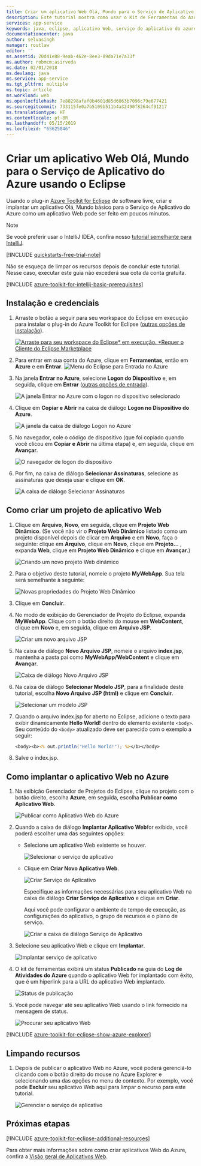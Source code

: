 ```yaml
---
title: Criar um aplicativo Web Olá, Mundo para o Serviço de Aplicativo do Azure usando o Eclipse
description: Este tutorial mostra como usar o Kit de Ferramentas do Azure para Eclipse para criar um aplicativo Web Hello World para o Azure.
services: app-service
keywords: java, eclipse, aplicativo Web, serviço de aplicativo do azure, olá, mundo, início rápido
documentationcenter: java
author: selvasingh
manager: routlaw
editor: ''
ms.assetid: 20d41e88-9eab-462e-8ee3-89da71e7a33f
ms.author: robmcm;asirveda
ms.date: 02/01/2018
ms.devlang: java
ms.service: app-service
ms.tgt_pltfrm: multiple
ms.topic: article
ms.workload: web
ms.openlocfilehash: 7e88298afaf0b4601d85d6063b7096c79e677421
ms.sourcegitcommit: 733115fe0a7b5109b511b4a32490f8264cf91217
ms.translationtype: HT
ms.contentlocale: pt-BR
ms.lasthandoff: 05/15/2019
ms.locfileid: "65625846"
---
```

# <a name="create-a-hello-world-web-app-for-azure-app-service-using-eclipse"></a>Criar um aplicativo Web Olá, Mundo para o Serviço de Aplicativo do Azure usando o Eclipse

Usando o plug-in [Azure Toolkit for Eclipse](https://marketplace.eclipse.org/content/azure-toolkit-eclipse) de software livre, criar e implantar um aplicativo Olá, Mundo básico para o Serviço de Aplicativo do Azure como um aplicativo Web pode ser feito em poucos minutos.

> [!NOTE]
>
> Se você preferir usar o IntelliJ IDEA, confira nosso [tutorial semelhante para IntelliJ][intellij-hello-world].
>
>[!INCLUDE [quickstarts-free-trial-note](../includes/quickstarts-free-trial-note.md)]
>
> Não se esqueça de limpar os recursos depois de concluir este tutorial. Nesse caso, executar este guia não excederá sua cota da conta gratuita.
>

[!INCLUDE [azure-toolkit-for-intellij-basic-prerequisites](../includes/azure-toolkit-for-eclipse-basic-prerequisites.md)]

## <a name="installation-and-sign-in"></a>Instalação e credenciais

1. Arraste o botão a seguir para seu workspace do Eclipse em execução para instalar o plug-in do Azure Toolkit for Eclipse ([outras opções de instalação](azure-toolkit-for-eclipse-installation.md)).

    [![Arraste para seu workspace do Eclipse* em execução. *Requer o Cliente do Eclipse Marketplace](https://marketplace.eclipse.org/sites/all/themes/solstice/public/images/marketplace/btn-install.png)](http://marketplace.eclipse.org/marketplace-client-intro?mpc_install=1919278 "Arraste para seu workspace do Eclipse* em execução. *Requer o Cliente do Eclipse Marketplace")

1. Para entrar em sua conta do Azure, clique em **Ferramentas**, então em **Azure** e em **Entrar**.
   ![Menu do Eclipse para Entrada no Azure][I01]

1. Na janela **Entrar no Azure**, selecione **Logon do Dispositivo** e, em seguida, clique em **Entrar** ([outras opções de entrada](azure-toolkit-for-eclipse-sign-in-instructions.md)).

   ![A janela Entrar no Azure com o logon no dispositivo selecionado][I02]

1. Clique em **Copiar e Abrir** na caixa de diálogo **Logon no Dispositivo do Azure**.

   ![A janela da caixa de diálogo Logon no Azure][I03]

1. No navegador, cole o código de dispositivo (que foi copiado quando você clicou em **Copiar e Abrir** na última etapa) e, em seguida, clique em **Avançar**.

   ![O navegador de logon do dispositivo][I04]

1. Por fim, na caixa de diálogo **Selecionar Assinaturas**, selecione as assinaturas que deseja usar e clique em **OK**.

   ![A caixa de diálogo Selecionar Assinaturas][I05]

## <a name="creating-web-app-project"></a>Como criar um projeto de aplicativo Web

1. Clique em **Arquivo**, **Novo**, em seguida, clique em **Projeto Web Dinâmico**. (Se você não vir o **Projeto Web Dinâmico** listado como um projeto disponível depois de clicar em **Arquivo** e em **Novo**, faça o seguinte: clique em **Arquivo**, clique em **Novo**, clique em **Projeto...** , expanda **Web**, clique em **Projeto Web Dinâmico** e clique em **Avançar**.)

   ![Criando um novo projeto Web dinâmico][file-new-dynamic-web-project]

2. Para o objetivo deste tutorial, nomeie o projeto **MyWebApp**. Sua tela será semelhante à seguinte:
   
   ![Novas propriedades do Projeto Web Dinâmico][dynamic-web-project-properties]

3. Clique em **Concluir**.

4. No modo de exibição do Gerenciador de Projeto do Eclipse, expanda **MyWebApp**. Clique com o botão direito do mouse em **WebContent**, clique em **Novo** e, em seguida, clique em **Arquivo JSP**.

   ![Criar um novo arquivo JSP][create-new-jsp-file]

5. Na caixa de diálogo **Novo Arquivo JSP**, nomeie o arquivo **index.jsp**, mantenha a pasta pai como **MyWebApp/WebContent** e clique em **Avançar**.

   ![Caixa de diálogo Novo Arquivo JSP][new-jsp-file-dialog]

6. Na caixa de diálogo **Selecionar Modelo JSP**, para a finalidade deste tutorial, escolha **Novo Arquivo JSP (html)** e clique em **Concluir**.

   ![Selecionar um modelo JSP][select-jsp-template]

7. Quando o arquivo index.jsp for aberto no Eclipse, adicione o texto para exibir dinamicamente **Hello World!** dentro do elemento existente `<body>`. Seu conteúdo do `<body>` atualizado deve ser parecido com o exemplo a seguir:
   
   ```jsp
   <body><b><% out.println("Hello World!"); %></b></body>
   ```

8. Salve o index.jsp.

## <a name="deploying-web-app-to-azure"></a>Como implantar o aplicativo Web no Azure

1. Na exibição Gerenciador de Projetos do Eclipse, clique no projeto com o botão direito, escolha **Azure**, em seguida, escolha **Publicar como Aplicativo Web**.
   
   ![Publicar como Aplicativo Web do Azure][publish-as-azure-web-app]

1. Quando a caixa de diálogo **Implantar Aplicativo Web**for exibida, você poderá escolher uma das seguintes opções:

   * Selecione um aplicativo Web existente se houver.

      ![Selecionar o serviço de aplicativo][select-app-service]

   * Clique em **Criar Novo Aplicativo Web**.

      ![Criar Serviço de Aplicativo][create-app-service]

      Especifique as informações necessárias para seu aplicativo Web na caixa de diálogo **Criar Serviço de Aplicativo** e clique em **Criar**.

      Aqui você pode configurar o ambiente de tempo de execução, as configurações do aplicativo, o grupo de recursos e o plano de serviço.

      ![Criar a caixa de diálogo Serviço de Aplicativo][create-app-service-dialog]

1. Selecione seu aplicativo Web e clique em **Implantar**.

   ![Implantar serviço de aplicativo][deploy-app-service]

1. O kit de ferramentas exibirá um status **Publicado** na guia do **Log de Atividades do Azure** quando o aplicativo Web for implantado com êxito, que é um hiperlink para a URL do aplicativo Web implantado.

   ![Status de publicação][publish-status]

1. Você pode navegar até seu aplicativo Web usando o link fornecido na mensagem de status.

   ![Procurar seu aplicativo Web][browse-web-app]

[!INCLUDE [azure-toolkit-for-eclipse-show-azure-explorer](../includes/azure-toolkit-for-eclipse-show-azure-explorer.md)]

## <a name="cleaning-up-resources"></a>Limpando recursos

1. Depois de publicar o aplicativo Web no Azure, você poderá gerenciá-lo clicando com o botão direito do mouse no Azure Explorer e selecionando uma das opções no menu de contexto. Por exemplo, você pode **Excluir** seu aplicativo Web aqui para limpar o recurso para este tutorial.

   ![Gerenciar o serviço de aplicativo][manage-app-service]

## <a name="next-steps"></a>Próximas etapas

[!INCLUDE [azure-toolkit-for-eclipse-additional-resources](../includes/azure-toolkit-for-eclipse-additional-resources.md)]

Para obter mais informações sobre como criar aplicativos Web do Azure, confira a [Visão geral de Aplicativos Web].

<!-- URL List -->

[Azure Toolkit for Eclipse]: azure-toolkit-for-eclipse.md
[Azure Toolkit for IntelliJ]: ../intellij/azure-toolkit-for-intellij.md
[intellij-hello-world]: ../intellij/azure-toolkit-for-intellij-create-hello-world-web-app.md
[Visão geral de Aplicativos Web]: /azure/app-service/app-service-web-overview
[Apache Tomcat]: http://tomcat.apache.org/
[Jetty]: http://www.eclipse.org/jetty/
[Legacy Version]: azure-toolkit-for-eclipse-create-hello-world-web-app-legacy-version.md

<!-- IMG List -->
[I01]: media/azure-toolkit-for-eclipse-sign-in-instructions/I01.png
[I02]: media/azure-toolkit-for-eclipse-sign-in-instructions/I02.png
[I03]: media/azure-toolkit-for-eclipse-sign-in-instructions/I03.png
[I04]: media/azure-toolkit-for-eclipse-sign-in-instructions/I04.png
[I05]: media/azure-toolkit-for-eclipse-sign-in-instructions/I05.png

[browse-web-app]: ./media/azure-toolkit-for-eclipse-create-hello-world-web-app/browse-web-app.png
[file-new-dynamic-web-project]: ./media/azure-toolkit-for-eclipse-create-hello-world-web-app/file-new-dynamic-web-project.png
[dynamic-web-project-properties]: ./media/azure-toolkit-for-eclipse-create-hello-world-web-app/dynamic-web-project-properties.png
[create-new-jsp-file]: ./media/azure-toolkit-for-eclipse-create-hello-world-web-app/create-new-jsp-file.png
[new-jsp-file-dialog]: ./media/azure-toolkit-for-eclipse-create-hello-world-web-app/new-jsp-file-dialog.png
[select-jsp-template]: ./media/azure-toolkit-for-eclipse-create-hello-world-web-app/select-jsp-template.png
[publish-as-azure-web-app]: ./media/azure-toolkit-for-eclipse-create-hello-world-web-app/publish-as-azure-web-app.png
[deploy-web-app-dialog]: ./media/azure-toolkit-for-eclipse-create-hello-world-web-app/deploy-web-app-dialog.png
[select-app-service]: ./media/azure-toolkit-for-eclipse-create-hello-world-web-app/select-app-service.png
[create-app-service-dialog]: ./media/azure-toolkit-for-eclipse-create-hello-world-web-app/create-app-service-dialog.png
[publish-status]: ./media/azure-toolkit-for-eclipse-create-hello-world-web-app/publish-status.png
[create-app-service]: ./media/azure-toolkit-for-eclipse-create-hello-world-web-app/create-app-service.png
[deploy-app-service]: ./media/azure-toolkit-for-eclipse-create-hello-world-web-app/deploy-app-service.png
[manage-app-service]: ./media/azure-toolkit-for-eclipse-create-hello-world-web-app/manage-app-service.png
